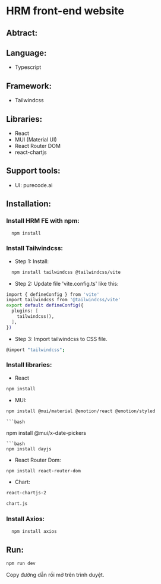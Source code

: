 # HRM front-end website

## Abtract:

## Language:
  + Typescript
## Framework:
  + Tailwindcss
## Libraries:
  + React
  + MUI (Material UI)
  + React Router DOM
  + react-chartjs
## Support tools:
  + UI: purecode.ai
## Installation:
###  Install HRM FE with npm:
  ```bash
    npm install
  ```
### Install Tailwindcss:
+ Step 1: Install:
```bash
  npm install tailwindcss @tailwindcss/vite
```
+ Step 2: Update file 'vite.config.ts' like this:
```bash
import { defineConfig } from 'vite'
import tailwindcss from '@tailwindcss/vite'
export default defineConfig({
  plugins: [
    tailwindcss(),
  ],
})
```
+ Step 3: Import tailwindcss to CSS file.
```bash
@import "tailwindcss";
```

### Install libraries:
  + React
  ```bash
  npm install
  ```
  + MUI:
  ```bash
  npm install @mui/material @emotion/react @emotion/styled
  ```
    ```bash
  npm install @mui/x-date-pickers
  ```
  ```bash
  npm install dayjs
  ```
  + React Router Dom:
  ```bash
  npm install react-router-dom
  ```
  + Chart:
  ```bash
  react-chartjs-2
  ```
  ```bash
  chart.js
  ```
### Install Axios:
```bash
  npm install axios
```
## Run:
  ```bash
  npm run dev
  ```

  Copy đường dẫn rồi mở trên trình duyệt.